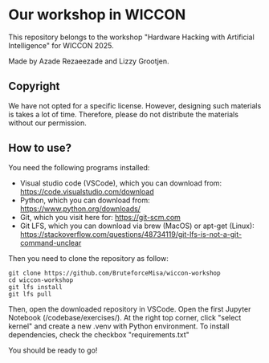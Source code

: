 # Our workshop in WICCON

This repository belongs to the workshop "Hardware Hacking with Artificial Intelligence" for WICCON 2025. 

Made by Azade Rezaeezade and Lizzy Grootjen.

## Copyright
We have not opted for a specific license. However, designing such materials is takes a lot of time. Therefore, please do not distribute the materials without our permission.

## How to use?
You need the following programs installed:
- Visual studio code (VSCode), which you can download from: https://code.visualstudio.com/download
- Python, which you can download from: https://www.python.org/downloads/
- Git, which you visit here for: https://git-scm.com 
- Git LFS, which you can download via brew (MacOS) or apt-get (Linux): https://stackoverflow.com/questions/48734119/git-lfs-is-not-a-git-command-unclear

Then you need to clone the repository as follow:
~~~
git clone https://github.com/BruteforceMisa/wiccon-workshop
cd wiccon-workshop
git lfs install
git lfs pull
~~~

Then, open the downloaded repository in VSCode.
Open the first Jupyter Notebook (/codebase/exercises/). 
At the right top corner, click "select kernel" and create a new .venv with Python environment.
To install dependencies, check the checkbox "requirements.txt"

You should be ready to go!
